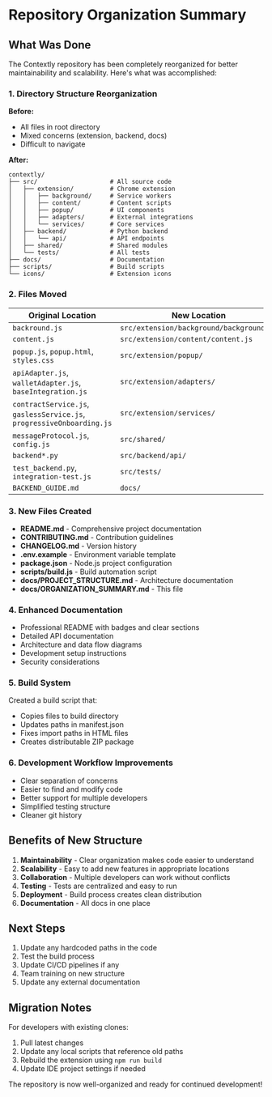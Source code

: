# Repository Organization Summary

## What Was Done

The Contextly repository has been completely reorganized for better maintainability and scalability. Here's what was accomplished:

### 1. Directory Structure Reorganization

**Before:**
- All files in root directory
- Mixed concerns (extension, backend, docs)
- Difficult to navigate

**After:**
```
contextly/
├── src/                    # All source code
│   ├── extension/          # Chrome extension
│   │   ├── background/     # Service workers
│   │   ├── content/        # Content scripts
│   │   ├── popup/          # UI components
│   │   ├── adapters/       # External integrations
│   │   └── services/       # Core services
│   ├── backend/            # Python backend
│   │   └── api/            # API endpoints
│   ├── shared/             # Shared modules
│   └── tests/              # All tests
├── docs/                   # Documentation
├── scripts/                # Build scripts
└── icons/                  # Extension icons
```

### 2. Files Moved

| Original Location | New Location |
|------------------|--------------|
| `backround.js` | `src/extension/background/background.js` |
| `content.js` | `src/extension/content/content.js` |
| `popup.js`, `popup.html`, `styles.css` | `src/extension/popup/` |
| `apiAdapter.js`, `walletAdapter.js`, `baseIntegration.js` | `src/extension/adapters/` |
| `contractService.js`, `gaslessService.js`, `progressiveOnboarding.js` | `src/extension/services/` |
| `messageProtocol.js`, `config.js` | `src/shared/` |
| `backend*.py` | `src/backend/api/` |
| `test_backend.py`, `integration-test.js` | `src/tests/` |
| `BACKEND_GUIDE.md` | `docs/` |

### 3. New Files Created

- **README.md** - Comprehensive project documentation
- **CONTRIBUTING.md** - Contribution guidelines
- **CHANGELOG.md** - Version history
- **.env.example** - Environment variable template
- **package.json** - Node.js project configuration
- **scripts/build.js** - Build automation script
- **docs/PROJECT_STRUCTURE.md** - Architecture documentation
- **docs/ORGANIZATION_SUMMARY.md** - This file

### 4. Enhanced Documentation

- Professional README with badges and clear sections
- Detailed API documentation
- Architecture and data flow diagrams
- Development setup instructions
- Security considerations

### 5. Build System

Created a build script that:
- Copies files to build directory
- Updates paths in manifest.json
- Fixes import paths in HTML files
- Creates distributable ZIP package

### 6. Development Workflow Improvements

- Clear separation of concerns
- Easier to find and modify code
- Better support for multiple developers
- Simplified testing structure
- Cleaner git history

## Benefits of New Structure

1. **Maintainability** - Clear organization makes code easier to understand
2. **Scalability** - Easy to add new features in appropriate locations
3. **Collaboration** - Multiple developers can work without conflicts
4. **Testing** - Tests are centralized and easy to run
5. **Deployment** - Build process creates clean distribution
6. **Documentation** - All docs in one place

## Next Steps

1. Update any hardcoded paths in the code
2. Test the build process
3. Update CI/CD pipelines if any
4. Team training on new structure
5. Update any external documentation

## Migration Notes

For developers with existing clones:
1. Pull latest changes
2. Update any local scripts that reference old paths
3. Rebuild the extension using `npm run build`
4. Update IDE project settings if needed

The repository is now well-organized and ready for continued development!